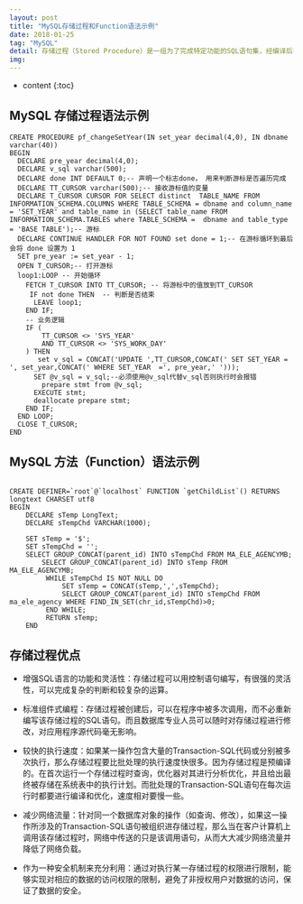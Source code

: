 ```yaml
---
layout: post
title: "MySQL存储过程和Function语法示例"
date: 2018-01-25
tag: "MySQL"
detail: 存储过程（Stored Procedure）是一组为了完成特定功能的SQL语句集，经编译后存储在数据库中，用户通过指定存储过程的名字并给定参数（如果该存储过程带有参数）来调用执行它。存储过程是可编程的函数，在数据库中创建并保存，可以由SQL语句和控制结构组成。当想要在不同的应用程序或平台上执行相同的函数，或者封装特定功能时，存储过程是非常有用的。数据库中的存储过程可以看做是对编程中面向对象方法的模拟，它允许控制数据的访问方式。
img: 
---
```


* content
{:toc}



## MySQL 存储过程语法示例

```
CREATE PROCEDURE pf_changeSetYear(IN set_year decimal(4,0), IN dbname varchar(40))
BEGIN
  DECLARE pre_year decimal(4,0);
  DECLARE v_sql varchar(500);
  DECLARE done INT DEFAULT 0;-- 声明一个标志done， 用来判断游标是否遍历完成
  DECLARE TT_CURSOR varchar(500);-- 接收游标值的变量
  DECLARE T_CURSOR CURSOR FOR SELECT distinct  TABLE_NAME FROM  INFORMATION_SCHEMA.COLUMNS WHERE TABLE_SCHEMA = dbname and column_name = 'SET_YEAR' and table_name in (SELECT table_name FROM INFORMATION_SCHEMA.TABLES where TABLE_SCHEMA =  dbname and table_type = 'BASE TABLE');-- 游标
  DECLARE CONTINUE HANDLER FOR NOT FOUND set done = 1;-- 在游标循环到最后会将 done 设置为 1
  SET pre_year := set_year - 1;
  OPEN T_CURSOR;-- 打开游标
  loop1:LOOP -- 开始循环
  	FETCH T_CURSOR INTO TT_CURSOR; -- 将游标中的值放到TT_CURSOR
     IF not done THEN  -- 判断是否结束
      LEAVE loop1;
    END IF;
    -- 业务逻辑
    IF (
    	TT_CURSOR <> 'SYS_YEAR'
    	AND TT_CURSOR <> 'SYS_WORK_DAY'
    ) THEN
       set v_sql = CONCAT('UPDATE ',TT_CURSOR,CONCAT(' SET SET_YEAR = ', set_year,CONCAT(' WHERE SET_YEAR  =', pre_year,' ')));
      SET @v_sql = v_sql;--必须使用@v_sql代替v_sql否则执行时会报错
    	prepare stmt from @v_sql;  
      EXECUTE stmt;  
      deallocate prepare stmt;  
    END IF;
  END LOOP;
  CLOSE T_CURSOR;
END

```

## MySQL 方法（Function）语法示例

```

CREATE DEFINER=`root`@`localhost` FUNCTION `getChildList`() RETURNS longtext CHARSET utf8
BEGIN
	DECLARE sTemp LongText;
	DECLARE sTempChd VARCHAR(1000);
	
	SET sTemp = '$';
	SET sTempChd = '';
	SELECT GROUP_CONCAT(parent_id) INTO sTempChd FROM MA_ELE_AGENCYMB;
		SELECT GROUP_CONCAT(parent_id) INTO sTemp FROM MA_ELE_AGENCYMB;
		 WHILE sTempChd IS NOT NULL DO
			 SET sTemp = CONCAT(sTemp,',',sTempChd);
			 SELECT GROUP_CONCAT(parent_id) INTO sTempChd FROM ma_ele_agency WHERE FIND_IN_SET(chr_id,sTempChd)>0;
		 END WHILE;
		 RETURN sTemp;
    END

```



## 存储过程优点



* 增强SQL语言的功能和灵活性：存储过程可以用控制语句编写，有很强的灵活性，可以完成复杂的判断和较复杂的运算。

* 标准组件式编程：存储过程被创建后，可以在程序中被多次调用，而不必重新编写该存储过程的SQL语句。而且数据库专业人员可以随时对存储过程进行修改，对应用程序源代码毫无影响。

* 较快的执行速度：如果某一操作包含大量的Transaction-SQL代码或分别被多次执行，那么存储过程要比批处理的执行速度快很多。因为存储过程是预编译的。在首次运行一个存储过程时查询，优化器对其进行分析优化，并且给出最终被存储在系统表中的执行计划。而批处理的Transaction-SQL语句在每次运行时都要进行编译和优化，速度相对要慢一些。

* 减少网络流量：针对同一个数据库对象的操作（如查询、修改），如果这一操作所涉及的Transaction-SQL语句被组织进存储过程，那么当在客户计算机上调用该存储过程时，网络中传送的只是该调用语句，从而大大减少网络流量并降低了网络负载。

* 作为一种安全机制来充分利用：通过对执行某一存储过程的权限进行限制，能够实现对相应的数据的访问权限的限制，避免了非授权用户对数据的访问，保证了数据的安全。